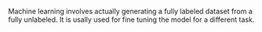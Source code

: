 Machine learning involves actually generating a fully labeled dataset from a fully unlabeled. It is usally used for fine tuning the model for a different task.